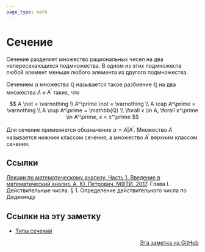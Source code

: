 ```yaml
---
page_type: math
---
```


# Сечение

Сечение разделяет множество рациональных чисел на два непересекающихся подмножества. В одном из этих подмножеств любой элемент меньше любого элемента из другого подмножества.

Сечением $\alpha$ множества $\mathbb{Q}$ называется такое разбиение $\mathbb{Q}$ на два множества $A$ и $A^\prime$ таких, что

$$
A \not = \varnothing \\
A^\prime \not = \varnothing \\
A \cap A^\prime = \varnothing \\
A \cup A^\prime = \mathbb{Q} \\
\forall x \in A, \forall x^\prime \in A^\prime, x < x^\prime
$$

Для сечение применяется обозначение $\alpha = A | A^\prime$. Множество $A$ называется нижним классом сечения, а множество $A^\prime$ верхним классом сечения.

## Ссылки

[Лекции по математическому анализу. Часть 1. Введение в математический анализ. А. Ю. Петрович. МФТИ. 2017](PetrovichLekciiPoMatematicheskomu2017.md). Глава I. Действительные числа. § 1. Определение действительного числа по Дедекинду


## Ссылки на эту заметку

* [Типы сечений](20221030230520.md)


<p v-pre style="text-align: right">
  <a href="https://github.com/Kverde/algorithms/blob/main/source/20221030191856.md">
  Эта заметка на GitHub
  </a>
</p>
